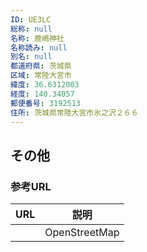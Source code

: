 ```yaml
---
ID: UE3LC
総称: null
名称: 鹿嶋神社
名称読み: null
別名: null
都道府県: 茨城県
区域: 常陸大宮市
緯度: 36.6312003
経度: 140.34057
郵便番号: 3192513
住所: 茨城県常陸大宮市氷之沢２６６
---
```


## その他

### 参考URL

| URL | 説明          |
| --- | ------------- |
|     | OpenStreetMap |
